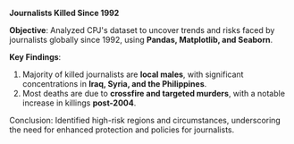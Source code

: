 **Journalists Killed Since 1992**

**Objective**: Analyzed CPJ's dataset to uncover trends and risks faced by journalists globally since 1992, using **Pandas, Matplotlib, and Seaborn**.

**Key Findings**:
1. Majority of killed journalists are **local males**, with significant concentrations in **Iraq, Syria, and the Philippines**.
2. Most deaths are due to **crossfire and targeted murders**, with a notable increase in killings **post-2004**.

Conclusion: Identified high-risk regions and circumstances, underscoring the need for enhanced protection and policies for journalists.
